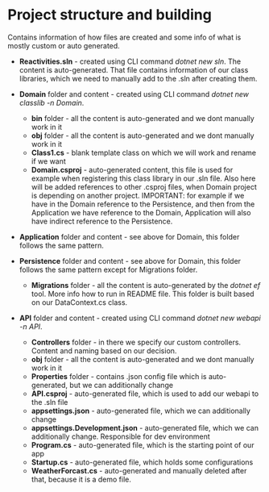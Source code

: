 # Project structure and building

Contains information of how files are created and some info of what is mostly custom or auto generated.

- **Reactivities.sln** - created using CLI command *dotnet new sln*. The content is auto-generated. That file contains information of our class libraries, which we need to manually add to the .sln after creating them.

- **Domain** folder and content - created using CLI command *dotnet new classlib -n Domain*.

    - **bin** folder - all the content is auto-generated and we dont manually work in it
    - **obj** folder - all the content is auto-generated and we dont manually work in it
    - **Class1.cs** - blank template class on which we will work and rename if we want
    - **Domain.csproj** - auto-generated content, this file is used for example when registering this class library in our .sln file. Also here will be added references to other .csproj files, when Domain project is depending on another project. IMPORTANT: for example if we have in the Domain reference to the Persistence, and then from the Application we have reference to the Domain, Application will also have indirect reference to the Persistence.

- **Application** folder and content - see above for Domain, this folder follows the same pattern.

- **Persistence** folder and content - see above for Domain, this folder follows the same pattern except for Migrations folder.

    - **Migrations** folder - all the content is auto-generated by the *dotnet ef* tool. More info how to run in README file. This folder is built based on our DataContext.cs class.

- **API** folder and content - created using CLI command *dotnet new webapi -n API*.

    - **Controllers** folder - in there we specify our custom controllers. Content and naming based on our decision.
    - **obj** folder - all the content is auto-generated and we dont manually work in it
    - **Properties** folder - contains .json config file which is auto-generated, but we can additionally change
    - **API.csproj** - auto-generated file, which is used to add our webapi to the .sln file
    - **appsettings.json** - auto-generated file, which we can additionally change
    - **appsettings.Development.json** - auto-generated file, which we can additionally change. Responsible for dev environment
    - **Program.cs** - auto-generated file, which is the starting point of our app
    - **Startup.cs** - auto-generated file, which holds some configurations
    - **WeatherForcast.cs** - auto-generated and manually deleted after that, because it is a demo file.
